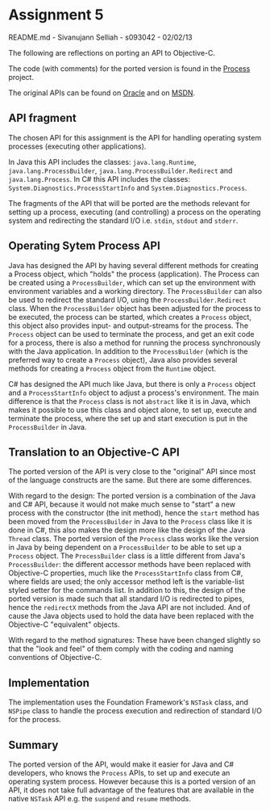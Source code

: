Assignment 5
============
README.md - Sivanujann Selliah - s093042 - 02/02/13

The following are reflections on porting an API to Objective-C.

The code (with comments) for the ported version is found in the [Process](assignment5/Process/ "Link to Process") project.

The original APIs can be found on [Oracle](http://docs.oracle.com/javase/7/docs/api/java/lang/Process.html "Link to http://docs.oracle.com/javase/7/docs/api/java/lang/Process.html") and on [MSDN](http://msdn.microsoft.com/en-us/library/system.diagnostics.process.aspx "Link to http://msdn.microsoft.com/en-us/library/system.diagnostics.process.aspx").

API fragment
------------
The chosen API for this assignment is the API for handling operating system processes (executing other applications).

In Java this API includes the classes: `java.lang.Runtime`, `java.lang.ProcessBuilder`, `java.lang.ProcessBuilder.Redirect` and `java.lang.Process`.
In C# this API includes the classes: `System.Diagnostics.ProcessStartInfo` and `System.Diagnostics.Process`.

The fragments of the API that will be ported are the methods relevant for setting up a process, executing (and controlling) a process on the operating system and redirecting the standard I/O i.e. `stdin`, `stdout` and `stderr`.

Operating Sytem Process API
---------------------------
Java has designed the API by having several different methods for creating a Process object, which "holds" the process (application). The Process can be created using a `ProcessBuilder`, which can set up the environment with environment variables and a working directory. The `ProcessBuilder` can also be used to redirect the standard I/O, using the `ProcessBuilder.Redirect` class. When the `ProcessBuilder` object has been adjusted for the process to be executed, the process can be started, which creates a `Process` object, this object also provides input- and output-streams for the process. The `Process` object can be used to terminate the process, and get an exit code for a process, there is also a method for running the process synchronously with the Java application. In addition to the `ProcessBuilder` (which is the preferred way to create a `Process` object), Java also provides several methods for creating a `Process` object from the `Runtime` object.

C# has designed the API much like Java, but there is only a `Process` object and a `ProcessStartInfo` object to adjust a process's environment. The main difference is that the `Process` class is not `abstract` like it is in Java, which makes it possible to use this class and object alone, to set up, execute and terminate the process, where the set up and start execution is put in the `ProcessBuilder` in Java.

Translation to an Objective-C API
---------------------------------
The ported version of the API is very close to the "original" API since most of the language constructs are the same. But there are some differences.

With regard to the design:
The ported version is a combination of the Java and C# API, because it would not make much sense to "start" a new process with the constructor (the init method), hence the `start` method has been moved from the `ProcessBuilder` in Java to the `Process` class like it is done in C#, this also makes the design more like the design of the Java `Thread` class. The ported version of the `Process` class works like the version in Java by being dependent on a `ProcessBuilder` to be able to set up a `Process` object.
The `ProcessBuilder` class is a little different from Java's `ProcessBuilder`: the different accessor methods have been replaced with Objective-C properties, much like the `ProcessStartInfo` class from C#, where fields are used; the only accessor method left is the variable-list styled setter for the commands list. In addition to this, the design of the ported version is made such that all standard I/O is redirected to pipes, hence the `redirectX` methods from the Java API are not included.
And of cause the Java objects used to hold the data have been replaced with the Objective-C "equivalent" objects.

With regard to the method signatures:
These have been changed slightly so that the "look and feel" of them comply with the coding and naming conventions of Objective-C.

Implementation
--------------
The implementation uses the Foundation Framework's `NSTask` class, and `NSPipe` class to handle the process execution and redirection of standard I/O for the process.

Summary
-------
The ported version of the API, would make it easier for Java and C# developers, who knows the `Process` APIs, to set up and execute an operating system process. However because this is a ported version of an API, it does not take full advantage of the features that are available in the native `NSTask` API e.g. the `suspend` and `resume` methods.
